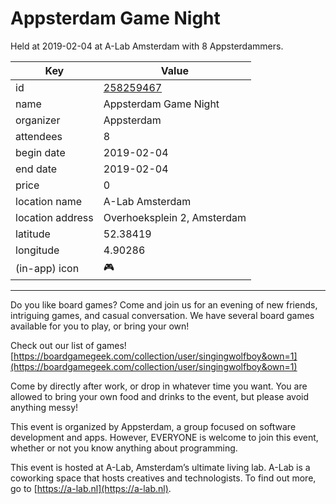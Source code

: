 # Appsterdam Game Night
Held at 2019-02-04 at A-Lab Amsterdam with 8 Appsterdammers.
        
|Key|Value
|---|---|
|id|[258259467](https://www.meetup.com/appsterdam/events/258259467/)|
|name|Appsterdam Game Night|
|organizer|Appsterdam|
|attendees|8|
|begin date|2019-02-04|
|end date|2019-02-04|
|price|0|
|location name|A-Lab Amsterdam|
|location address|Overhoeksplein 2, Amsterdam|
|latitude|52.38419|
|longitude|4.90286|
|(in-app) icon|🎮|

---

Do you like board games? Come and join us for an evening of new friends, intriguing games, and casual conversation. We have several board games available for you to play, or bring your own!

Check out our list of games! [https://boardgamegeek.com/collection/user/singingwolfboy&own=1](https://boardgamegeek.com/collection/user/singingwolfboy&own=1)

Come by directly after work, or drop in whatever time you want. You are allowed to bring your own food and drinks to the event, but please avoid anything messy!

This event is organized by Appsterdam, a group focused on software development and apps. However, EVERYONE is welcome to join this event, whether or not you know anything about programming.

This event is hosted at A-Lab, Amsterdam’s ultimate living lab. A-Lab is a coworking space that hosts creatives and technologists. To find out more, go to [https://a-lab.nl](https://a-lab.nl).


